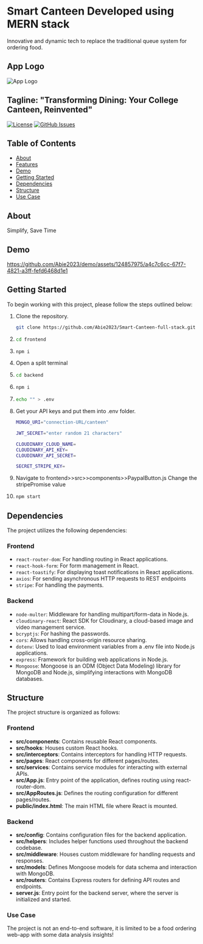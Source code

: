 # Smart Canteen Developed using MERN stack
Innovative and dynamic tech to replace the traditional queue system for ordering food.
## App Logo
![App Logo](https://github.com/Abie2023/demo/assets/124857975/0dcf8d98-2d79-414d-9dc9-65ccb3564dad)

## Tagline: "Transforming Dining: Your College Canteen, Reinvented" 

[![License](https://img.shields.io/badge/license-MIT-blue.svg)](LICENSE)
[![GitHub Issues](https://img.shields.io/github/issues/your-username/your-repo.svg)](https://github.com/your-username/your-repo/issues)

## Table of Contents
- [About](#about)
- [Features](#features)
- [Demo](#demo)
- [Getting Started](#getting-started)
- [Dependencies](#dependencies)
- [Structure](#structure)
- [Use Case](#use-case)

## About
Simplify, Save Time

## Demo

https://github.com/Abie2023/demo/assets/124857975/a4c7c6cc-67f7-4821-a3ff-fefd6468d1e1


## Getting Started

To begin working with this project, please follow the steps outlined below:

1. Clone the repository.
   ```bash
   git clone https://github.com/Abie2023/Smart-Canteen-full-stack.git
   ```
2.  ```bash
    cd frontend
3. ```bash
   npm i
   ```
4. Open a split terminal
   
5. ```bash
   cd backend
6. ```bash
   npm i
   ```
7. ```bash
   echo "" > .env
   ```
8. Get your API keys and put them into .env folder.
   ```bash
   MONGO_URI="connection-URL/canteen"

   JWT_SECRET="enter random 21 characters"

   CLOUDINARY_CLOUD_NAME=
   CLOUDINARY_API_KEY=
   CLOUDINARY_API_SECRET=

   SECRET_STRIPE_KEY=
   ```
9. Navigate to frontend>>src>>components>>PaypalButton.js
   Change the stripePromise value
10. ```bash
    npm start
    ```

## Dependencies

The project utilizes the following dependencies:
### Frontend
- `react-router-dom`: For handling routing in React applications.
- `react-hook-form`: For form management in React.
- `react-toastify`: For displaying toast notifications in React applications.
- `axios`: For sending asynchronous HTTP requests to REST endpoints
- `stripe`: For handling the payments.
  
### Backend
- `node-multer`: Middleware for handling multipart/form-data in Node.js.
- `cloudinary-react`: React SDK for Cloudinary, a cloud-based image and video management service.
- `bcryptjs`: For hashing the passwords.
- `cors`: Allows handling cross-origin resource sharing.
- `dotenv`: Used to load environment variables from a .env file into Node.js applications.
- `express`: Framework for building web applications in Node.js.
- `Mongoose`: Mongoose is an ODM (Object Data Modeling) library for MongoDB and Node.js, simplifying interactions with MongoDB databases.


## Structure
The project structure is organized as follows:
### Frontend
- **src/components**: Contains reusable React components.
- **src/hooks**: Houses custom React hooks.
- **src/interceptors**: Contains interceptors for handling HTTP requests.
- **src/pages**: React components for different pages/routes.
- **src/services**: Contains service modules for interacting with external APIs.
- **src/App.js**: Entry point of the application, defines routing using react-router-dom.
- **src/AppRoutes.js**: Defines the routing configuration for different pages/routes.
- **public/index.html**: The main HTML file where React is mounted.

### Backend
- **src/config**: Contains configuration files for the backend application.
- **src/helpers**: Includes helper functions used throughout the backend codebase.
- **src/middleware**: Houses custom middleware for handling requests and responses.
- **src/models**: Defines Mongoose models for data schema and interaction with MongoDB.
- **src/routers**: Contains Express routers for defining API routes and endpoints.
- **server.js**: Entry point for the backend server, where the server is initialized and started.

### Use Case
The project is not an end-to-end software, it is limited to be a food ordering web-app with some data analysis insights!
